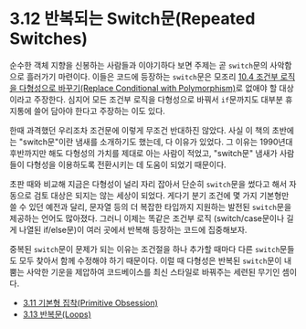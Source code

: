 # 3.12 반복되는 Switch문(Repeated Switches)
순수한 객체 지향을 신봉하는 사람들과 이야기하다 보면 주제는 곧 `switch`문의 사악함으로 흘러가기 마련이다. 이들은 코드에 등장하는 `switch`문은 모조리 [10.4 조건부 로직을 다형성으로 바꾸기(Replace Conditional with Polymorphism)](https://github.com/wonder13662/refactoring-v2/blob/writing/chapter10/10-4.md)로 없애야 할 대상이라고 주장한다. 심지어 모든 조건부 로직을 다형성으로 바꿔서 `if`문까지도 대부분 휴지통에 쓸어 담아야 한다고 주장하는 이도 있다.

한때 과격했던 우리조차 조건문에 이렇게 무조건 반대하진 않았다. 사실 이 책의 초반에는 "switch문"이란 냄새를 소개하기도 했는데, 다 이유가 있었다. 그 이유는 1990년대 후반까지만 해도 다형성의 가치를 제대로 아는 사람이 적었고, "switch문" 냄새가 사람들이 다형성을 이용하도록 전환시키는 데 도움이 되었기 때문이다.

초판 때와 비교해 지금은 다형성이 널리 자리 잡아서 단순히 `switch`문을 썼다고 해서 자동으로 검토 대상은 되지는 않는 세상이 되었다. 게다기 분기 조건에 몇 가지 기본형만 쓸 수 있던 예전과 달리, 문자열 등의 더 복잡한 타입까지 지원하는 발전된 `switch`문을 제공하는 언어도 많아졌다. 그러니 이제는 똑같은 조건부 로직 (switch/case문이나 길게 나열된 if/else문)이 여러 곳에서 반복해 등장하는 코드에 집중해보자.

중복된 `switch`문이 문제가 되는 이유는 조건절을 하나 추가할 때마다 다른 `switch`문들도 모두 찾아서 함께 수정해야 하기 때문이다. 이럴 때 다형성은 반복된 `switch`문이 내뿜는 사악한 기운을 제압하여 코드베이스를 최신 스타일로 바꿔주는 세련된 무기인 셈이다.

- [3.11 기본형 집착(Primitive Obsession)](https://github.com/wonder13662/refactoring-v2/blob/writing/chapter03/3-11.md)
- [3.13 반복문(Loops)](https://github.com/wonder13662/refactoring-v2/blob/writing/chapter03/3-13.md)